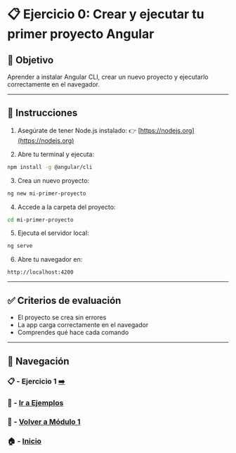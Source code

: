 # 📋 Ejercicio 0: Crear y ejecutar tu primer proyecto Angular

## 🎯 Objetivo
Aprender a instalar Angular CLI, crear un nuevo proyecto y ejecutarlo correctamente en el navegador.

---

## 📝 Instrucciones

1. Asegúrate de tener Node.js instalado:
   👉 [https://nodejs.org](https://nodejs.org)

2. Abre tu terminal y ejecuta:
```bash
npm install -g @angular/cli
```

3. Crea un nuevo proyecto:
```bash
ng new mi-primer-proyecto
```

4. Accede a la carpeta del proyecto:
```bash
cd mi-primer-proyecto
```

5. Ejecuta el servidor local:
```bash
ng serve
```

6. Abre tu navegador en:
```
http://localhost:4200
```

---

## ✅ Criterios de evaluación

- El proyecto se crea sin errores
- La app carga correctamente en el navegador
- Comprendes qué hace cada comando

---

## 🔁 Navegación

### 📋 - Ejercicio 1 [➡️](./Ejercicio_1.md)

### 🧪 - [Ir a Ejemplos](../../Ejemplos/README.md)

### 📘 - [Volver a Módulo 1](../../Modulo_1.md) 

### 🏠 - [Inicio](../../../README.md)
